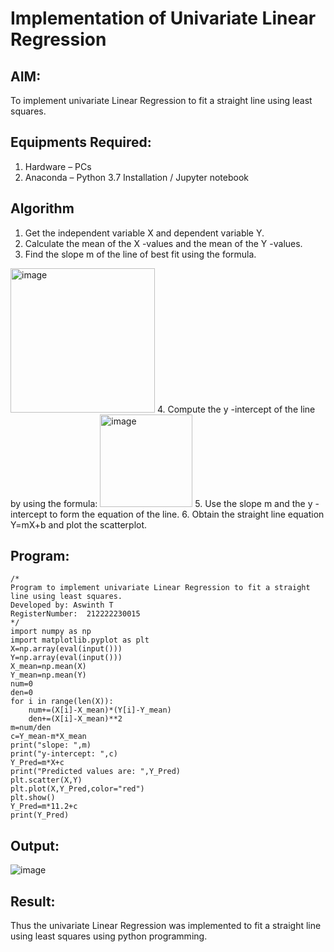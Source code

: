 # Implementation of Univariate Linear Regression
## AIM:
To implement univariate Linear Regression to fit a straight line using least squares.

## Equipments Required:
1. Hardware – PCs
2. Anaconda – Python 3.7 Installation / Jupyter notebook

## Algorithm
1. Get the independent variable X and dependent variable Y.
2. Calculate the mean of the X -values and the mean of the Y -values.
3. Find the slope m of the line of best fit using the formula. 
<img width="231" alt="image" src="https://user-images.githubusercontent.com/93026020/192078527-b3b5ee3e-992f-46c4-865b-3b7ce4ac54ad.png">
4. Compute the y -intercept of the line by using the formula:
<img width="148" alt="image" src="https://user-images.githubusercontent.com/93026020/192078545-79d70b90-7e9d-4b85-9f8b-9d7548a4c5a4.png">
5. Use the slope m and the y -intercept to form the equation of the line.
6. Obtain the straight line equation Y=mX+b and plot the scatterplot.

## Program:
```
/*
Program to implement univariate Linear Regression to fit a straight line using least squares.
Developed by: Aswinth T
RegisterNumber:  212222230015
*/
import numpy as np
import matplotlib.pyplot as plt
X=np.array(eval(input()))
Y=np.array(eval(input()))
X_mean=np.mean(X)
Y_mean=np.mean(Y)
num=0
den=0
for i in range(len(X)):
    num+=(X[i]-X_mean)*(Y[i]-Y_mean)
    den+=(X[i]-X_mean)**2
m=num/den
c=Y_mean-m*X_mean
print("slope: ",m)
print("y-intercept: ",c)
Y_Pred=m*X+c
print("Predicted values are: ",Y_Pred)
plt.scatter(X,Y)
plt.plot(X,Y_Pred,color="red")
plt.show()
Y_Pred=m*11.2+c
print(Y_Pred)
```

## Output:
![image](https://github.com/Aswinth21/Find-the-best-fit-line-using-Least-Squares-Method/assets/120236638/96ae3c3a-bf29-4c12-999d-152a61478372)



## Result:
Thus the univariate Linear Regression was implemented to fit a straight line using least squares using python programming.
